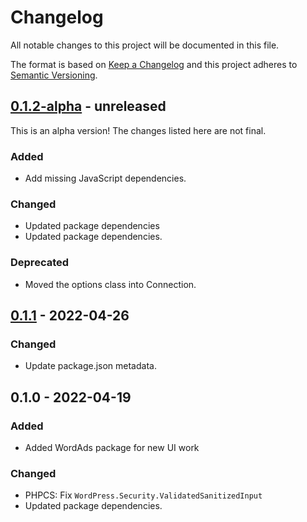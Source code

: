 # Changelog

All notable changes to this project will be documented in this file.

The format is based on [Keep a Changelog](https://keepachangelog.com/en/1.0.0/)
and this project adheres to [Semantic Versioning](https://semver.org/spec/v2.0.0.html).

## [0.1.2-alpha] - unreleased

This is an alpha version! The changes listed here are not final.

### Added
- Add missing JavaScript dependencies.

### Changed
- Updated package dependencies
- Updated package dependencies.

### Deprecated
- Moved the options class into Connection.

## [0.1.1] - 2022-04-26
### Changed
- Update package.json metadata.

## 0.1.0 - 2022-04-19
### Added
- Added WordAds package for new UI work

### Changed
- PHPCS: Fix `WordPress.Security.ValidatedSanitizedInput`
- Updated package dependencies.

[0.1.2-alpha]: https://github.com/Automattic/jetpack-wordads/compare/v0.1.1...v0.1.2-alpha
[0.1.1]: https://github.com/Automattic/jetpack-wordads/compare/v0.1.0...v0.1.1
